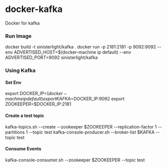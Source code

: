 # docker-kafka
Docker for kafka

### Run Image

docker build -t sinisterlight/kafka .
docker run -p 2181:2181 -p 9092:9092 --env ADVERTISED_HOST=$(docker-machine ip default) --env ADVERTISED_PORT=9092 sinisterlight/kafka

### Using Kafka

#### Set Env
export DOCKER_IP=$(docker-machine ip default)
export KAFKA=$DOCKER_IP:9092
export ZOOKEEPER=$DOCKER_IP:2181

#### Create a test topic
kafka-topics.sh --create --zookeeper $ZOOKEEPER --replication-factor 1 --partitions 1 --topic test
kafka-console-producer.sh --broker-list $KAFKA --topic test

#### Consume Events
kafka-console-consumer.sh --zookeeper $ZOOKEEPER --topic test
